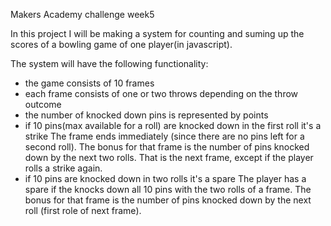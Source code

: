 Makers Academy challenge week5

In this project I will be making a system for counting and suming up the scores of a bowling game of one player(in javascript).

The system will have the following functionality:

* the game consists of 10 frames
* each frame consists of one or two throws depending on the throw outcome
* the number of knocked down pins is represented by points
* if 10 pins(max available for a roll) are knocked down in the first roll it's a strike
	The frame ends immediately (since there are no pins left for a second roll).
	The bonus for that frame is the number of pins knocked down by the next two rolls. That is the next frame, except if the player rolls a strike again.
* if 10 pins are knocked down in two rolls it's a spare
	The player has a spare if the knocks down all 10 pins with the two rolls of a frame. The bonus for that frame is the number of pins knocked down by the next roll (first role of next frame).
 